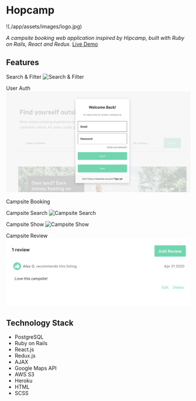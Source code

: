 # Hopcamp
!(./app/assets/images/logo.jpg)

*A campsite booking web application inspired by Hipcamp, built with Ruby on Rails, React and Redux.*
[Live Demo](https://hopcamp.herokuapp.com) 

## Features
Search & Filter 
![Search & Filter](./app/assets/images/hopcamp2.gif)

User Auth 
![User Auth](./app/assets/images/user_auth.png)

Campsite Booking

Campsite Search 
![Campsite Search](./app/assets/images/campsite_search.png)

Campsite Show
![Campsite Show](./app/assets/images/campsite_show.png)

Campsite Review
![Campsite Review](./app/assets/images/campsite_review.png)



## Technology Stack

* PostgreSQL
* Ruby on Rails
* React.js
* Redux.js
* AJAX
* Google Maps API
* AWS S3
* Heroku
* HTML
* SCSS

